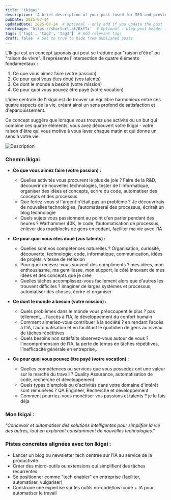 ```yaml
---
title: 'ikigai'
description: 'A brief description of your post (used for SEO and previews)'
pubDate: 2025-07-14
updatedDate: 2025-07-14  # Optional - only add if you update the post
heroImage: 'https://shorturl.at/BkYTz'  # Optional - blog post header image
tags: ['tag1', 'tag2', 'tag3']  # Add relevant tags
draft: false  # Set to true to hide from published posts
---
```


L'Ikigai est un concept japonais qui peut se traduire par "raison d'être" ou "raison de vivre". Il représente l'intersection de quatre éléments fondamentaux :

1. Ce que vous aimez faire (votre passion)
2. Ce pour quoi vous êtes doué (vos talents)
3. Ce dont le monde a besoin (votre mission)
4. Ce pour quoi vous pouvez être payé (votre vocation)

L'idée centrale de l'Ikigai est de trouver un équilibre harmonieux entre ces quatre aspects de la vie, créant ainsi un sens profond de satisfaction et d'épanouissement.

Ce concept suggère que lorsque vous trouvez une activité ou un but qui combine ces quatre éléments, vous avez découvert votre Ikigai - votre raison d'être qui vous motive à vous lever chaque matin et qui donne un sens à votre vie.

<div class="text-center my-8">
  <img src="https://shorturl.at/834of" alt="Description" class="mx-auto max-w-md rounded-lg shadow-lg" />
</div>


### Chemin Ikigai

- **Ce que vous aimez faire (votre passion) :**
    - Quelles activités vous procurent le plus de joie ? Faire de la R&D, découvrir de nouvelles technologies, tester de l’informatique, organiser des idées et concepts, écrire du code, automatiser des concepts et des processus
    - Que feriez-vous si l'argent n'était pas un problème ? Je découvrirais de nouvelles technologies, j’automatiserai des processus, écrirait un blog technologie
    - Quels sujets vous passionnent au point d'en parler pendant des heures ? Warhammer 40K, le code, l’automatisation de processus, enlever des roadblocks de gens en codant, faciliter ma vie avec l’IA

- **Ce pour quoi vous êtes doué (vos talents) :**
    - Quelles sont vos compétences naturelles ? Organisation, curiosité, découverte, technologie, code, informatique, communication, idées de projets, vitesse de réflexion
    - Pour quoi recevez-vous souvent des compliments ? mes idées, mon enthousiasme, ma gentillesse, mon support, le côté innovant de mes idées et des concepts que je crée
    - Quelles tâches accomplissez-vous facilement alors que d'autres les trouvent difficiles ? imaginer de larges systèmes et processus, automatiser des choses, écrire et organiser

- **Ce dont le monde a besoin (votre mission) :**
    - Quels problèmes dans le monde vous préoccupent le plus ? pas tellement,… l’accès à l’IA, le développement du confort humain
    - Comment aimeriez-vous contribuer à la société ? en rendant l’accès à l’IA, l’automatisation et en facilitant le quotidien de gens au niveau de tâches répétitives
    - Quels besoins non satisfaits observez-vous autour de vous ? l’incompréhension de l’IA, la perte de temps en tâches répétitives, l’inefficacité générale en entreprise,..

- **Ce pour quoi vous pouvez être payé (votre vocation) :**
    - Quelles compétences ou services que vous possédez ont une valeur sur le marché du travail ? Quality Assurance, automatisation de code, recherche et développement
    - Quels types d'emplois ou d'activités dans votre domaine d'intérêt sont rémunérés ? QA Engineer, Recherche et développement
    - Comment pourriez-vous monétiser vos passions et talents ? je le fais déja

### Mon Ikigai :

*"Concevoir et automatiser des solutions intelligentes pour simplifier la vie des autres, tout en explorant constamment de nouvelles technologies."*

### Pistes concrètes alignées avec ton Ikigai :

- Lancer un blog ou newsletter tech centrée sur l’IA au service de la productivité
- Créer des micro-outils ou extensions qui simplifient des tâches récurrentes
- Se positionner comme "tech enabler" en entreprise (faciliter, automatiser, vulgariser)
- Construire une expertise sur les outils no-code/low-code + IA pour automatiser le travail